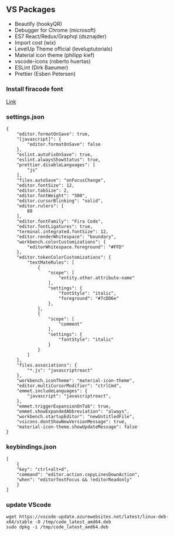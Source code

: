 ## VS Packages

- Beautify (hookyQR)
- Debugger for Chrome (microsoft)
- ES7 React/Redux/Graphql (dsznajder)
- Import cost (wix)
- LevelUp Theme official (leveluptutorials)
- Material icon theme (philipp kief)
- vscode-icons (roberto huertas)
- ESLint (Dirk Baeumer)
- Prettier (Esben Petersen)

### Install firacode font


[Link](https://github.com/tonsky/FiraCode/wiki/Linux-instructions)


### settings.json
```
{
    "editor.formatOnSave": true,
    "[javascript]": {
        "editor.formatOnSave": false
    },
    "eslint.autoFixOnSave": true,
    "eslint.alwaysShowStatus": true,
    "prettier.disableLanguages": [
        "js"
    ],
    "files.autoSave": "onFocusChange",
    "editor.fontSize": 12,
    "editor.tabSize": 2,
    "editor.fontWeight": "500",
    "editor.cursorBlinking": "solid",
    "editor.rulers": [
        80
    ],
    "editor.fontFamily": "Fira Code",
    "editor.fontLigatures": true,
    "terminal.integrated.fontSize": 12,
    "editor.renderWhitespace": "boundary",
    "workbench.colorCustomizations": {
        "editorWhitespace.foreground": "#FFD"
    },
    "editor.tokenColorCustomizations": {
        "textMateRules": [
            {
                "scope": [
                    "entity.other.attribute-name"
                ],
                "settings": {
                    "fontStyle": "italic",
                    "foreground": "#7cDD6e"
                },
            },
            {
                "scope": [
                    "comment"
                ],
                "settings": {
                    "fontStyle": "italic"
                }
            }
        ]
    },
    "files.associations": {
        "*.js": "javascriptreact"
    },
    "workbench.iconTheme": "material-icon-theme",
    "editor.multiCursorModifier": "ctrlCmd",
    "emmet.includeLanguages": {
        "javascript": "javascriptreact",
    },
    "emmet.triggerExpansionOnTab": true,
    "emmet.showExpandedAbbreviation": "always",
    "workbench.startupEditor": "newUntitledFile",
    "vsicons.dontShowNewVersionMessage": true,
    "material-icon-theme.showUpdateMessage": false
}
```

### keybindings.json
```
[
    {
    "key": "ctrl+alt+d",
    "command": "editor.action.copyLinesDownAction",
    "when": "editorTextFocus && !editorReadonly"
    }
]
```

### update VScode

```
wget https://vscode-update.azurewebsites.net/latest/linux-deb-x64/stable -O /tmp/code_latest_amd64.deb
sudo dpkg -i /tmp/code_latest_amd64.deb
```
